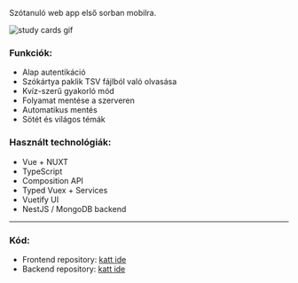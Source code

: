 Szótanuló web app első sorban mobilra.

![study cards gif](https://stuff.p-kin.com/screentogif/studycards.gif)

### Funkciók:
* Alap autentikáció
* Szókártya paklik TSV fájlból való olvasása
* Kvíz-szerű gyakorló mód
* Folyamat mentése a szerveren
* Automatikus mentés
* Sötét és világos témák

### Használt technológiák:
* Vue + NUXT
* TypeScript
* Composition API
* Typed Vuex + Services
* Vuetify UI
* NestJS / MongoDB backend

---
### Kód:
- Frontend repository: [katt ide](https://github.com/KinPeter/Old-Code/tree/master/StudyCards)
- Backend repository: [katt ide](https://github.com/KinPeter/Old-Code/tree/master/StudyCards-Backend)
